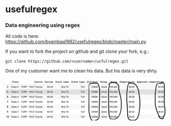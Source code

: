 # usefulregex
### Data engineering using regex

All code is here:
https://github.com/byambaa1982/usefulregex/blob/master/main.py

If you want to fork the project on github and git clone your fork, e.g.:

    git clone https://github.com/<username>/usfulregex.git
    
One of my customer want me to clean his data. But his data is very dirty. 

![Data](/images/data_pic.png)
